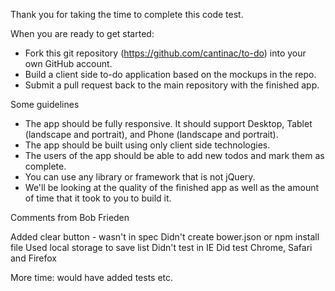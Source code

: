 Thank you for taking the time to complete this code test.

When you are ready to get started:
* Fork this git repository (https://github.com/cantinac/to-do) into your own GitHub account.
* Build a client side to-do application based on the mockups in the repo.
* Submit a pull request back to the main repository with the finished app.


Some guidelines
* The app should be fully responsive. It should support Desktop, Tablet (landscape and portrait), and Phone (landscape and portrait).
* The app should be built using only client side technologies.
* The users of the app should be able to add new todos and mark them as complete.
* You can use any library or framework that is not jQuery.
* We'll be looking at the quality of the finished app as well as the amount of time that it took to you to build it.




Comments from Bob Frieden

Added clear button - wasn't in spec
Didn't create bower.json or npm install file
Used local storage to save list
Didn't test in IE
Did test Chrome, Safari and Firefox

More time: would have added tests etc.


